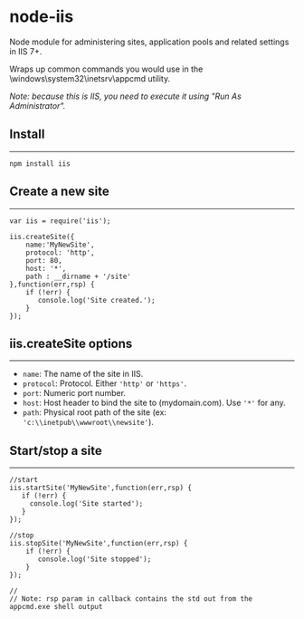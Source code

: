 # node-iis

Node module for administering sites, application pools and related settings in IIS 7+.  

Wraps up common commands you would use in the \windows\system32\inetsrv\appcmd utility.

<em>Note: because this is IIS, you need to execute it using "Run As Administrator".</em>

## Install
----

    npm install iis

## Create a new site
----

    var iis = require('iis');

    iis.createSite({
        name:'MyNewSite',
        protocol: 'http',
        port: 80,
        host: '*',
        path : __dirname + '/site'
    },function(err,rsp) {
        if (!err) {
           console.log('Site created.');
        }
    });

## iis.createSite options
-----

- ```name```: The name of the site in IIS.
- ```protocol```: Protocol. Either ```'http'``` or ```'https'```.
- ```port```: Numeric port number.
- ```host```: Host header to bind the site to (mydomain.com).  Use ```'*'``` for any.
- ```path```: Physical root path of the site (ex: ```'c:\\inetpub\\wwwroot\\newsite'```).

## Start/stop a site
----

    //start
    iis.startSite('MyNewSite',function(err,rsp) {
       if (!err) {
         console.log('Site started');
       }
    });

    //stop
    iis.stopSite('MyNewSite',function(err,rsp) {
        if (!err) {
           console.log('Site stopped');
        }
    });

    //
    // Note: rsp param in callback contains the std out from the appcmd.exe shell output
  

